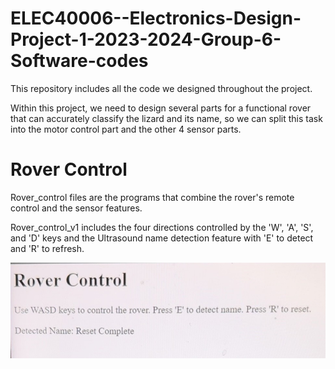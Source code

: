 # ELEC40006--Electronics-Design-Project-1-2023-2024-Group-6-Software-codes
This repository includes all the code we designed throughout the project.

Within this project, we need to design several parts for a functional rover that can accurately classify the lizard and its name, so we can split this task into the motor control part and the other 4 sensor parts.
# Rover Control
Rover_control files are the programs that combine the rover's remote control and the sensor features.

Rover_control_v1 includes the four directions controlled by the 'W', 'A', 'S', and 'D' keys and the Ultrasound name detection feature with 'E' to detect and 'R' to refresh.

![Rover_control_v1_webpage](images/Rover_control_v1_demo.jpg)
